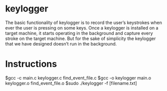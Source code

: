# keylogger
The basic functionality of keylogger is to record the user’s keystrokes when ever the user is pressing on some keys. Once a keylogger is installed on a target machine, it starts operating in the background and capture every stroke on the target machine. But for the sake of simplicity the keylogger that we have designed doesn’t run in the background.

# Instructions
$gcc -c main.c keylogger.c find_event_file.c
$gcc -o keylogger main.o keylogger.o find_event_file.o
$sudo ./keylogger -f [filename.txt]
